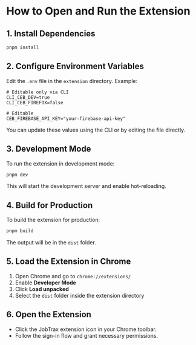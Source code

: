 # How to Open and Run the Extension

## 1. Install Dependencies
```bash
pnpm install
```

## 2. Configure Environment Variables
Edit the `.env` file in the `extension` directory. Example:
```properties
# Editable only via CLI
CLI_CEB_DEV=true
CLI_CEB_FIREFOX=false

# Editable
CEB_FIREBASE_API_KEY="your-firebase-api-key"
```
You can update these values using the CLI or by editing the file directly.

## 3. Development Mode
To run the extension in development mode:
```bash
pnpm dev
```
This will start the development server and enable hot-reloading.

## 4. Build for Production
To build the extension for production:
```bash
pnpm build
```
The output will be in the `dist` folder.

## 5. Load the Extension in Chrome
1. Open Chrome and go to `chrome://extensions/`
2. Enable **Developer Mode**
3. Click **Load unpacked**
4. Select the `dist` folder inside the extension directory

## 6. Open the Extension
- Click the JobTrax extension icon in your Chrome toolbar.
- Follow the sign-in flow and grant necessary permissions.
